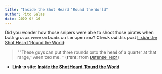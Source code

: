 ```yaml
---
title: "Inside the Shot Heard ‘Round the World"
author: Pito Salas
date: 2009-04-16
---
```


Did you wonder how those snipers were able to shoot those pirates when both
groups were on boats on the open sea? Check out this post [Inside the Shot
Heard 'Round the
World](<http://feedproxy.google.com/~r/DefenseTech/~3/-14S39CUKGQ/004799.html>):

> ""These guys can put three rounds onto the head of a quarter at that range,"
> Allen told me. " (**from:** from [Defense
> Tech](<http://feeds.feedburner.com/defensetech>))


* **Link to site:** **[Inside the Shot Heard ‘Round the World](None)**
